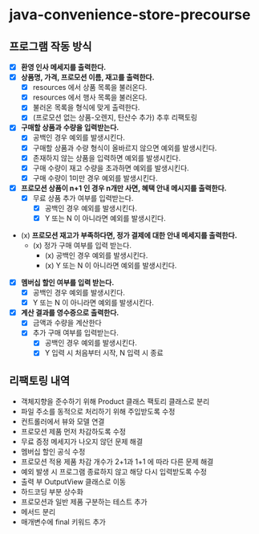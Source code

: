 # java-convenience-store-precourse
## 프로그램 작동 방식

- [x] **환영 인사 메세지를 출력한다.**
- [x] **상품명, 가격, 프로모션 이름, 재고를 출력한다.**
  - [x] resources 에서 상품 목록을 불러온다.
  - [x] resources 에서 행사 목록을 불러온다.
  - [x] 불러온 목록을 형식에 맞게 출력한다.
  - [x] (프로모션 없는 상품-오렌지, 탄산수 추가) 추후 리팩토링
- [x] **구매할 상품과 수량을 입력받는다.**
  - [x] 공백인 경우 예외를 발생시킨다.
  - [x] 구매할 상품과 수량 형식이 올바르지 않으면 예외를 발생시킨다.
  - [x] 존재하지 않는 상품을 입력하면 예외를 발생시킨다.
  - [x] 구매 수량이 재고 수량을 초과하면 예외를 발생시킨다.
  - [x] 구매 수량이 1미만 경우 예외를 발생시킨다.
- [x] **프로모션 상품이 n+1 인 경우 n개만 사면, 혜택 안내 메시지를 출력한다.**
  - [x] 무료 상품 추가 여부를 입력받는다.
    - [x] 공백인 경우 예외를 발생시킨다.
    - [x] Y 또는 N 이 아니라면 예외를 발생시킨다.
- (x) **프로모션 재고가 부족하다면, 정가 결제에 대한 안내 메세지를 출력한다.**
  - (x) 정가 구매 여부를 입력 받는다.
    - (x) 공백인 경우 예외를 발생시킨다.
    - (x) Y 또는 N 이 아니라면 예외를 발생시킨다.
- [x] **멤버십 할인 여부를 입력 받는다.**
  - [x] 공백인 경우 예외를 발생시킨다.
  - [x] Y 또는 N 이 아니라면 예외를 발생시킨다.
- [x] **계산 결과를 영수증으로 출력한다.**
  - [x] 금액과 수량을 계산한다
  - [x] 추가 구매 여부를 입력받는다.
    - [x] 공백인 경우 예외를 발생시킨다.
    - [x] Y 입력 시 처음부터 시작, N 입력 시 종료
  
## 리팩토링 내역
- 객체지향을 준수하기 위해 Product 클래스 팩토리 클래스로 분리
- 파일 주소를 동적으로 처리하기 위해 주입받도록 수정
- 컨트롤러에서 뷰와 모델 연결
- 프로모션 제품 먼저 차감하도록 수정
- 무료 증정 메세지가 나오지 않던 문제 해결
- 멤버십 할인 공식 수정
- 프로모션 적용 제품 차감 개수가 2+1과 1+1 에 따라 다른 문제 해결
- 예외 발생 시 프로그램 종료하지 않고 해당 다시 입력받도록 수정
- 출력 부 OutputView 클래스로 이동
- 하드코딩 부분 상수화
- 프로모션과 일반 제품 구분하는 테스트 추가
- 메서드 분리
- 매개변수에 final 키워드 추가
